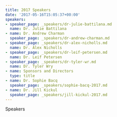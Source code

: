 ```yaml
---
title: 2017 Speakers
date: '2017-05-16T15:05:37+00:00'
speakers:
- speaker_page: _speakers/dr-julie-battilana.md
  name: Dr. Julie Battilana
- name: Dr. Andrew Charman
  speaker_page: _speakers/dr-andrew-charman.md
- speaker_page: _speakers/dr-alex-nicholls.md
  name: Dr. Alex Nicholls
- speaker_page: _speakers/dr-leif-petersen.md
  name: Dr. Leif Petersen
- speaker_page: _speakers/dr-tyler-wr.md
  name: Dr. Tyler Wry
- name: Sponsors and Directors
  type: title
- name: Dr. Sophie Bacq
  speaker_page: _speakers/sophie-bacq-2017.md
- name: Dr. Jill Kickul
  speaker_page: _speakers/jill-kickul-2017.md
---
```

Speakers 
